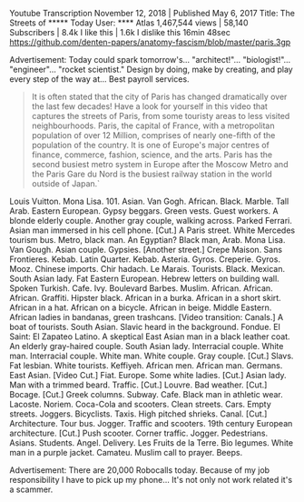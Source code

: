 Youtube Transcription
November 12, 2018 | Published May 6, 2017
Title: The Streets of ***** Today
User: **** Atlas
1,467,544 views | 58,140 Subscribers | 8.4k I like this | 1.6k I dislike this
16min 48sec
<https://github.com/denten-papers/anatomy-fascism/blob/master/paris.3gp>

Advertisement: Today could spark tomorrow's... "architect!"... "biologist!"...
"engineer"...  "rocket scientist." Design by doing, make by creating, and play
every step of the way at... Best payroll services.

> It is often stated that the city of Paris has changed dramatically over the
last few decades! Have a look for yourself in this video that captures the
streets of Paris, from some touristy areas to less visited neighbourhoods.
Paris, the capital of France, with a metropolitan population of over 12
Million, comprises of nearly one-fifth of the population of the country. It is
one of Europe's major centres of finance, commerce, fashion, science, and the
arts. Paris has the second busiest metro system in Europe after the Moscow
Metro and the Paris Gare du Nord is the busiest railway station in the world
outside of Japan.`

Louis Vuitton. Mona Lisa. 101. Asian. Van Gogh. African. Black. Marble. Tall
Arab. Eastern European. Gypsy beggars. Green vests. Guest workers. A blonde
elderly couple. Another gray couple, walking across. Parked Ferrari. Asian man
immersed in his cell phone. [Cut.] A Paris street. White Mercedes tourism bus.
Metro, black man. An Egyptian? Black man, Arab. Mona Lisa. Van Gough. Asian
couple. Gypsies. [Another street.] Crepe Maison. Sans Frontieres. Kebab. Latin
Quarter. Kebab. Asteria. Gyros. Creperie. Gyros. Mooz. Chinese imports. Chir
hadach. Le Marais. Tourists. Black. Mexican. South Asian lady. Fat Eastern
European. Hebrew letters on building wall. Spoken Turkish. Cafe. Ivy.
Boulevard Barbes. Muslim. African. African. African. Graffiti. Hipster black.
African in a burka. African in a short skirt. African in a hat. African on a
bicycle. African in beige. Middle Eastern. African ladies in bandanas, green
trashcans. [Video transition: Canals.] A boat of tourists. South Asian. Slavic
heard in the background. Fondue. El Saint: El Zapateo Latino. A skeptical East
Asian man in a black leather coat. An elderly gray-haired couple. South Asian
lady. Interracial couple. White man. Interracial couple. White man. White
couple. Gray couple. [Cut.] Slavs. Fat lesbian. White tourists. Keffiyeh.
African men. African man. Germans. East Asian. [Video Cut.] Fiat. Europe.
Some white ladies. [Cut.] Asian lady. Man with a trimmed beard. Traffic.
[Cut.] Louvre. Bad weather. [Cut.] Bocage. [Cut.] Greek columns. Subway.
Cafe. Black man in athletic wear. Lacoste. Noriem. Coca-Cola and scooters.
Clean streets. Cars. Empty streets. Joggers. Bicyclists. Taxis. High pitched
shrieks. Canal. [Cut.] Architecture. Tour bus. Jogger. Traffic and scooters.
19th century European architecture. [Cut.] Push scooter. Corner traffic.
Jogger. Pedestrians. Asians. Students. Angel. Delivery. Les Fruits de la
Terre. Bio legumes. White man in a purple jacket. Camateu. Muslim call to
prayer. Beeps.

Advertisement: There are 20,000 Robocalls today. Because of my job
responsibility I have to pick up my phone... It's not only not work related
it's a scammer.
